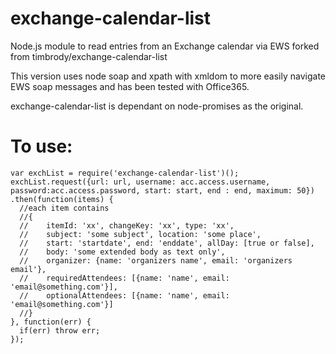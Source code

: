 # exchange-calendar-list
Node.js module to read entries from an Exchange calendar via EWS forked from timbrody/exchange-calendar-list

This version uses node soap and xpath with xmldom to more easily navigate EWS soap messages and has been tested with Office365.

exchange-calendar-list is dependant on node-promises as the original. 

To use:
=======
```
var exchList = require('exchange-calendar-list')();
exchList.request({url: url, username: acc.access.username, password:acc.access.password, start: start, end : end, maximum: 50})
.then(function(items) {
  //each item contains 
  //{
  //    itemId: 'xx', changeKey: 'xx', type: 'xx', 
  //    subject: 'some subject', location: 'some place',
  //    start: 'startdate', end: 'enddate', allDay: [true or false],
  //    body: 'some extended body as text only',
  //    organizer: {name: 'organizers name', email: 'organizers email'},
  //    requiredAttendees: [{name: 'name', email: 'email@something.com'}],
  //    optionalAttendees: [{name: 'name', email: 'email@something.com'}]
  //}
}, function(err) {
  if(err) throw err;
});
```
